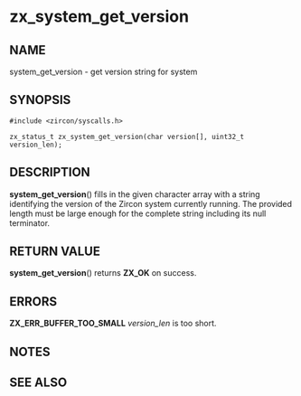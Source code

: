 # zx_system_get_version

## NAME

system_get_version - get version string for system

## SYNOPSIS

```
#include <zircon/syscalls.h>

zx_status_t zx_system_get_version(char version[], uint32_t version_len);
```

## DESCRIPTION

**system_get_version**() fills in the given character array with a string
identifying the version of the Zircon system currently running.
The provided length must be large enough for the complete string
including its null terminator.


## RETURN VALUE

**system_get_version**() returns **ZX_OK** on success.

## ERRORS

**ZX_ERR_BUFFER_TOO_SMALL**  *version_len* is too short.

## NOTES

## SEE ALSO

